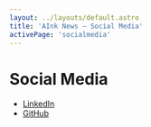 ```yaml
---
layout: ../layouts/default.astro
title: 'AInk News – Social Media'
activePage: 'socialmedia'
---
```


# Social Media

- [LinkedIn](https://www.linkedin.com/company/ainknews)
- [GitHub](https://github.com/aink-news)
